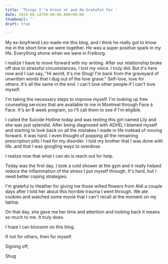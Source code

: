 ```yaml
---
title: 'Things I''m Great at and Am Grateful For '
date: 2019-08-14T04:00:00.000+00:00
thumbnail: ''
draft: true

---
```

My ex-boyfriend Leo made me this blog, and I think he really got to know me in the short time we were together. He was a super positive spark in my life. Everything shone when we were in Freiburg.

I realize I have to move forward with my writing. After our relationship broke off due to stressful circumstances, I lost my voice. I truly did. But it's here now and I can say, "Hi world, it's me Shug! I'm back from the graveyard of unwritten words that I dug out of the love grave." Self-love, love for others..it's all the same in the end. I can't love other people if I can't love myself. 

I'm taking the necessary steps to improve myself. I'm looking up free counseling services that are available to me in Montreal through Face à Face. It's an 8 week program, so I'll call them to see if I'm eligible. 

I called the Suicide Hotline today and was texting this girl named Lily and she was just splendid. After being diagnosed with ADHD, I blamed myself and starting to look back on all the mistakes I made in life instead of moving forward. It was hard. I even thought of popping all the remaining prescription pills I had for my disorder. I told my brother that I was done with life..and that I was googling ways to overdose. 

I realize now that what I can do is reach out for help. 

Today was the first day, I took a cold shower at the gym and it really helped reduce the inflammation of the stress I put myself through. It's hard, but I need better coping strategies. 

I'm grateful to Heather for giving me those wilted flowers from Aldi a couple days after I told her about this horrible trauma I went through. We ate cookies and watched some movie that I can't recall at the moment on my laptop.

On that day, she gave me her time and attention and looking back it means so much to me. It truly does. 

I hope I can blossom on this blog. 

If not for others, then for myself.

Signing off,

Shug